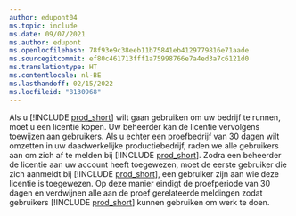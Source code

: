 ```yaml
---
author: edupont04
ms.topic: include
ms.date: 09/07/2021
ms.author: edupont
ms.openlocfilehash: 78f93e9c38eeb11b75841eb4129779816e71aade
ms.sourcegitcommit: ef80c461713fff1a75998766e7a4ed3a7c6121d0
ms.translationtype: HT
ms.contentlocale: nl-BE
ms.lasthandoff: 02/15/2022
ms.locfileid: "8130968"
---
```

Als u [!INCLUDE [prod_short](../includes/prod_short.md)] wilt gaan gebruiken om uw bedrijf te runnen, moet u een licentie kopen. Uw beheerder kan de licentie vervolgens toewijzen aan gebruikers. Als u echter een proefbedrijf van 30 dagen wilt omzetten in uw daadwerkelijke productiebedrijf, raden we alle gebruikers aan om zich af te melden bij [!INCLUDE [prod_short](../includes/prod_short.md)]. Zodra een beheerder de licentie aan uw account heeft toegewezen, moet de eerste gebruiker die zich aanmeldt bij [!INCLUDE [prod_short](../includes/prod_short.md)], een gebruiker zijn aan wie deze licentie is toegewezen. Op deze manier eindigt de proefperiode van 30 dagen en verdwijnen alle aan de proef gerelateerde meldingen zodat gebruikers [!INCLUDE [prod_short](../includes/prod_short.md)] kunnen gebruiken om werk te doen.
